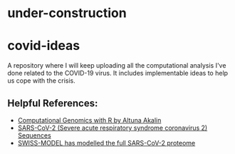 # under-construction
# covid-ideas
A repository where I will keep uploading all the computational analysis I've done related to the COVID-19 virus. 
It includes implementable ideas to help us cope with the crisis.

## Helpful References:
- [Computational Genomics with R by Altuna Akalin](https://compgenomr.github.io/book/index.html)
- [SARS-CoV-2 (Severe acute respiratory syndrome coronavirus 2) Sequences](https://www.ncbi.nlm.nih.gov/genbank/sars-cov-2-seqs/#nucleotide-sequences)
- [SWISS-MODEL has modelled the full SARS-CoV-2 proteome](https://swissmodel.expasy.org/repository/species/2697049)
